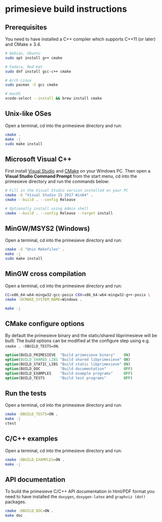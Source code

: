 # primesieve build instructions

## Prerequisites

You need to have installed a C++ compiler which supports C++11 (or later) and CMake ≥ 3.4.

```bash
# Debian, Ubuntu
sudo apt install g++ cmake

# Fedora, Red Hat
sudo dnf install gcc-c++ cmake

# Arch Linux
sudo pacman -S gcc cmake

# macOS
xcode-select --install && brew install cmake
```

## Unix-like OSes

Open a terminal, cd into the primesieve directory and run:

```bash
cmake .
make -j
sudo make install
```

## Microsoft Visual C++

First install [Visual Studio](https://visualstudio.microsoft.com/downloads/)
and [CMake](https://cmake.org/download/) on your Windows PC. Then open a **Visual
Studio Command Prompt** from the start menu, cd into the primesieve directory
and run the commands below:

```bash
# Fill in the Visual Studio version installed on your PC
cmake -G "Visual Studio 15 2017 Win64" .
cmake --build . --config Release

# Optionally install using Admin shell
cmake --build . --config Release --target install
```

## MinGW/MSYS2 (Windows)

Open a terminal, cd into the primesieve directory and run:

```bash
cmake -G "Unix Makefiles" .
make -j
sudo make install
```

## MinGW cross compilation

Open a terminal, cd into the primesieve directory and run:

```bash
CC=x86_64-w64-mingw32-gcc-posix CXX=x86_64-w64-mingw32-g++-posix \
cmake -DCMAKE_SYSTEM_NAME=Windows .

make -j
```

## CMake configure options

By default the primesieve binary and the static/shared libprimesieve will be
built. The build options can be modified at the configure step using e.g.
```cmake . -DBUILD_TESTS=ON```.

```CMake
option(BUILD_PRIMESIEVE  "Build primesieve binary"    ON)
option(BUILD_SHARED_LIBS "Build shared libprimesieve" ON)
option(BUILD_STATIC_LIBS "Build static libprimesieve" ON)
option(BUILD_DOC         "Build documentation"        OFF)
option(BUILD_EXAMPLES    "Build example programs"     OFF)
option(BUILD_TESTS       "Build test programs"        OFF)
```

## Run the tests

Open a terminal, cd into the primesieve directory and run:

```bash
cmake -DBUILD_TESTS=ON .
make -j
ctest
```

## C/C++ examples

Open a terminal, cd into the primesieve directory and run:

```bash
cmake -DBUILD_EXAMPLES=ON .
make -j
```

## API documentation

To build the primesieve C/C++ API documentation in html/PDF format
you need to have installed the ```doxygen```, ```doxygen-latex``` and
```graphviz (dot)``` packages.

```bash
cmake -DBUILD_DOC=ON .
make doc
```
